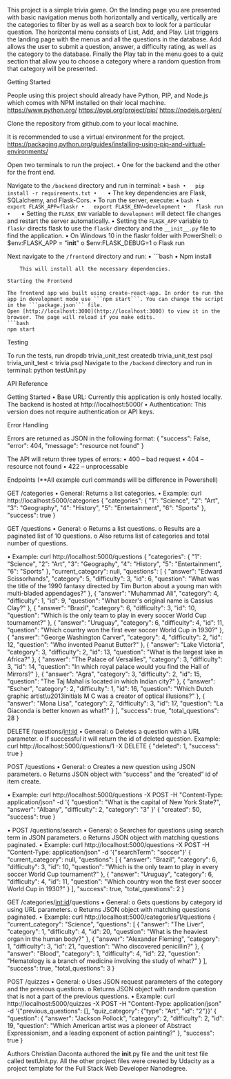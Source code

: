 This project is a simple trivia game.  On the landing page you are presented with basic navigation menus both horizontally and vertically, vertically are the categories to filter by as well as a search box to look for a particular question.  The horizontal menu consists of List, Add, and Play.  List triggers the landing page with the menus and all the questions in the database.  Add allows the user to submit a question, answer, a difficulty rating, as well as the category to the database.  Finally the Play tab in the menu goes to a quiz section that allow you to choose a category where a random question from that category will be presented.

Getting Started

People using this project should already have Python, PIP, and Node.js which comes with NPM installed on their local machine.
	https://www.python.org/
	https://pypi.org/project/pip/
	https://nodejs.org/en/

Clone the repository from github.com to your local machine.  

It is recommended to use a virtual environment for the project.  https://packaging.python.org/guides/installing-using-pip-and-virtual-environments/

Open two terminals to run the project. 
•	One for the backend and the other for the front end.

Navigate to the `/backend` directory and run in terminal:
•	```bash
•	pip install -r requirements.txt
•	```
•	The key dependencies are Flask, SQLalchemy, and Flask-Cors.
•	To run the server, execute:
•	```bash
•	export FLASK_APP=flaskr
•	export FLASK_ENV=development
•	flask run
•	```
•	Setting the `FLASK_ENV` variable to `development` will detect file changes and restart the server automatically.
•	Setting the `FLASK_APP` variable to `flaskr` directs flask to use the `flaskr` directory and the `__init__.py` file to find the application.
•	On Windows 10 in the flaskr folder with PowerShell:
    o	$env:FLASK_APP = "__init__"
    o	$env:FLASK_DEBUG=1
    o	Flask run	

Next navigate to the `/frontend` directory and run:
•	```bash
•	Npm install
```
    This will install all the necessary dependencies.

Starting the Frontend

The frontend app was built using create-react-app. In order to run the app in development mode use ```npm start```. You can change the script in the ```package.json``` file. 
Open [http://localhost:3000](http://localhost:3000) to view it in the browser. The page will reload if you make edits.
```bash
npm start
```
Testing

To run the tests, run
dropdb trivia_unit_test
createdb trivia_unit_test
psql trivia_unit_test < trivia.psql
Navigate to the `/backend` directory and run in terminal:
python testUnit.py

API Reference

Getting Started
•	Base URL: Currently this application is only hosted locally. The backend is hosted at http://localhost:5000/
•	Authentication: This version does not require authentication or API keys.

Error Handling

Errors are returned as JSON in the following format:
{
    "success": False,
    "error": 404,
    "message": "resource not found"
}

The API will return three types of errors:
•	400 – bad request
•	404 – resource not found
•	422 – unprocessable

Endpoints (**All example curl commands will be difference in Powershell)

GET /categories
•	General: Returns a list categories.
•	Example: curl http://localhost:5000/categories
  {
      "categories": {
          "1": "Science", 
          "2": "Art", 
          "3": "Geography", 
          "4": "History", 
          "5": "Entertainment", 
          "6": "Sports"
      }, 
      "success": true
  }

GET /questions
•	General:
    o	Returns a list questions.
    o	Results are a paginated list of 10 questions.
    o	Also returns list of categories and total number of questions.

•	Example: curl http://localhost:5000/questions
  {
  "categories": {
    "1": "Science", 
    "2": "Art", 
    "3": "Geography", 
    "4": "History", 
    "5": "Entertainment", 
    "6": "Sports"
  }, 
  "current_category": null, 
  "questions": [
    {
      "answer": "Edward Scissorhands", 
      "category": 5, 
      "difficulty": 3, 
      "id": 6, 
      "question": "What was the title of the 1990 fantasy directed by Tim Burton about a      young man with multi-bladed appendages?"
    }, 
    {
      "answer": "Muhammad Ali", 
      "category": 4, 
      "difficulty": 1, 
      "id": 9, 
      "question": "What boxer's original name is Cassius Clay?"
    }, 
    {
      "answer": "Brazil", 
      "category": 6, 
      "difficulty": 3, 
      "id": 10, 
      "question": "Which is the only team to play in every soccer World Cup tournament?"
    }, 
    {
      "answer": "Uruguay", 
      "category": 6, 
      "difficulty": 4, 
      "id": 11, 
      "question": "Which country won the first ever soccer World Cup in 1930?"
    }, 
    {
      "answer": "George Washington Carver", 
      "category": 4, 
      "difficulty": 2, 
      "id": 12, 
      "question": "Who invented Peanut Butter?"
    }, 
    {
      "answer": "Lake Victoria", 
      "category": 3, 
      "difficulty": 2, 
      "id": 13, 
      "question": "What is the largest lake in Africa?"
    }, 
    {
      "answer": "The Palace of Versailles", 
      "category": 3, 
      "difficulty": 3, 
      "id": 14, 
      "question": "In which royal palace would you find the Hall of Mirrors?"
    }, 
    {
      "answer": "Agra", 
      "category": 3, 
      "difficulty": 2, 
      "id": 15, 
      "question": "The Taj Mahal is located in which Indian city?"
    }, 
    {
      "answer": "Escher", 
      "category": 2, 
      "difficulty": 1, 
      "id": 16, 
      "question": "Which Dutch graphic artist\u2013initials M C was a creator of optical illusions?"
    }, 
    {
      "answer": "Mona Lisa", 
      "category": 2, 
      "difficulty": 3, 
      "id": 17, 
      "question": "La Giaconda is better known as what?"
    }
  ], 
  "success": true, 
  "total_questions": 28
}

DELETE /questions/<int:id>
•	General:
    o	Deletes a question with a URL parameter.
    o	If successful it will return the id of deleted question.
	Example: curl http://localhost:5000/questions/1 -X DELETE
	  {
	      "deleted": 1, 
	      "success": true
	  }

POST /questions
•	General:
    o	Creates a new question using JSON parameters.
    o	Returns JSON object with “success” and the “created” id of item create.

•	Example: curl http://localhost:5000/questions -X POST -H "Content-Type: application/json" -d '{ "question": "What is the capital of New York State?", "answer": "Albany", "difficulty": 2, "category": "3" }'
	  {
	  "created": 50, 
	  "success": true
	}

•	POST /questions/search
•	General:
    o	Searches for questions using search term in JSON parameters.
    o	Returns JSON object with matching questions paginated.
•	Example: curl http://localhost:5000/questions -X POST -H "Content-Type: application/json" -d '{"searchTerm": "soccer"}'
 {
  "current_category": null, 
  "questions": [
    {
      "answer": "Brazil", 
      "category": 6, 
      "difficulty": 3, 
      "id": 10, 
      "question": "Which is the only team to play in every soccer World Cup tournament?"
    }, 
    {
      "answer": "Uruguay", 
      "category": 6, 
      "difficulty": 4, 
      "id": 11, 
      "question": "Which country won the first ever soccer World Cup in 1930?"
    }
  ], 
  "success": true, 
  "total_questions": 2
}

GET /categories/<int:id>/questions
•	General:
    o	Gets questions by category id using URL parameters.
    o	Returns JSON object with matching questions paginated.
•	Example: curl http://localhost:5000/categories/1/questions
  {
      "current_category": "Science", 
      "questions": [
          {
              "answer": "The Liver", 
              "category": 1, 
              "difficulty": 4, 
              "id": 20, 
              "question": "What is the heaviest organ in the human body?"
          }, 
          {
              "answer": "Alexander Fleming", 
              "category": 1, 
              "difficulty": 3, 
              "id": 21, 
              "question": "Who discovered penicillin?"
          }, 
          {
              "answer": "Blood", 
              "category": 1, 
              "difficulty": 4, 
              "id": 22, 
              "question": "Hematology is a branch of medicine involving the study of what?"
          }
      ], 
      "success": true, 
      "total_questions": 3
  }

POST /quizzes
•	General:
    o	Uses JSON request parameters of the category and the previous questions.
    o	Returns JSON object with random question that is not a part of the previous questions.
•	Example: curl http://localhost:5000/quizzes -X POST -H "Content-Type: application/json" -d '{"previous_questions": [], "quiz_category": {"type": "Art", "id": "2"}}'
  {
  "question": {
    "answer": "Jackson Pollock", 
    "category": 2, 
    "difficulty": 2, 
    "id": 19, 
    "question": "Which American artist was a pioneer of Abstract Expressionism, and a  leading exponent of action painting?"
 }, 
  "success": true
}

Authors
Christian Daconta authored the __init__.py file and the unit test file called testUnit.py.
All the other project files were created by Udacity as a project template for the Full Stack Web Developer Nanodegree.
